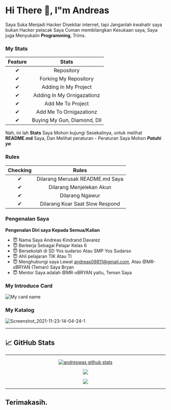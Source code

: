 # Hi There 👋, I"m Andreas

Saya Suka Menjadi Hacker Disekitar internet, tapi Janganlah kwahatir saya bukan Hacker pelacak
Saya Cuman membilangkan Kesukaan saya, Saya juga Menyukaiin **Programming**, Trims. 

### My Stats

|     Feature     |              Stats              |
| :-------------: | :-----------------------------: |
|       ✔        | Repository                      |
|       ✔        | Forking My Repository           |
|       ✔        | Adding In My Project            |                   
|       ✔        | Adding In My Ornigazationz      |
|       ✔        | Add Me To Project               |
|       ✔        | Add Me To Ornigazationz         |
|       ✔        | Buying My Gun, Diamond, Dll     |

Nah, ini lah **Stats** Saya Mohon kujungi Sesekalinya, untuk melihat **README.md** Saya, Dan Melihat peraturan - Peraturan Saya Mohon ***Patuhi ya***

### Rules

|     Checking    |              Rules              |
| :-------------: | :-----------------------------: |
|       ✔        | Dilarang Merusak README.md Saya |
|       ✔        | Dilarang Menjelekan Akun        |
|       ✔        | Dilarang Ngawur                 |
|       ✔        | Dilarang Koar Saat Slow Respond |


### Pengenalan Saya

 <summary><strong>Pengenalan Diri saya Kepada Semua/Kalian</strong></summary>
    
  - 😇 Nama Saya Andreas Kindrand Davarez
  - 😇 Berkerja Sebagai Pelajar Kelas 6
  - 😇 Bersekolah di SD Yos sudarso Atau SMP Yos Sudarso
  - 😇 Ahli pelajaran TIK Atau TI
  - 😇 Menghubungi saya Lewat andreas09811@gmail.com, Atau @MR-xBRYAN (Teman) Saya Bryan
  - 😇 Mentor Saya adalah @MR-xBRYAN yaitu, Teman Saya
 
 ### My Introduce Card
 
 ![My card name](https://cardivo.vercel.app/api?name=Andreswas&description=HALLO,%20WELCOME%20TO%20di%20github%20Andreswas%20ℑ=https://github.com/andreswas.png?v=4&backgroundColor=%23ecf0f1&instagram=IrwanZaki&github=Andreswas&pattern=leaf&colorPattern=%23eaeaea)

 
### My Katalog
   
![Screenshot_2021-11-23-14-04-24-1](https://user-images.githubusercontent.com/94457354/142982822-f56b9159-a1ee-49b3-9c9f-41b22238b5ae.png)

-----------
## 📈 GitHub Stats

-----------

<p align="center">
<a href="https://github.com/andreswas/github-readme-stats">
  <img align="center" src="https://github-readme-stats.anuraghazra1.vercel.app/api?username=andreswas&show_icons=true&include_all_commits=true&theme=material-white" alt="andreswas github stats" />
</a>
</p>
  
  <p align="center">
<a href="https://github.com/andreswas/github-readme-stats">
  <!-- Change the `github-readme-stats.anuraghazra1.vercel.app` to `github-readme-stats.vercel.app`  -->
  <img align="center" src="https://github-readme-stats.anuraghazra1.vercel.app/api/top-langs/?username=andreswas&layout=compact&theme=material-white" /
  </p>
   

  <p align="center">
  </a>
  <img src="https://komarev.com/ghpvc/?username=andreswas&label=VIEWS&style=flat-square&color=yellow" />
</p>

--------

## Terimakasih.

